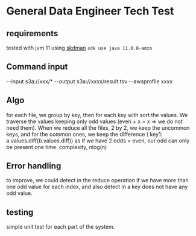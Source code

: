 # General Data Engineer Tech Test

## requirements
tested with jvm 11 
using [skdman](https://sdkman.io/)  `sdk use java 11.0.8-amzn`

## Command input
--input s3a://xxx/* --output s3a://xxxx/result.tsv --awsprofile xxxx

## Algo
for each file, we group by key, then for each key with sort the values.
We traverse the values keeping only odd values (even + x = x => we do not need them).
When we reduce all the files, 2 by 2, we keep the uncommon keys, and for the common ones,
we keep the difference ( key1: a.values.diff(b.values.diff)) as if we have
2 odds = even, our odd can only be present one time. 
complexity, nlog(n)

## Error handling
to improve, we could detect in the reduce operation if we have more than one odd value for each index,
and also detect in a key does not have any odd value.


## testing
simple unit test for each part of the system. 
